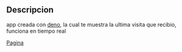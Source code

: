 ## Descripcion
app creada con [deno](https://deno.com/), la cual te muestra la ultima visita que recibio, funciona en tiempo real 

[Pagina](https://heavy-toad-95.deno.dev/)
